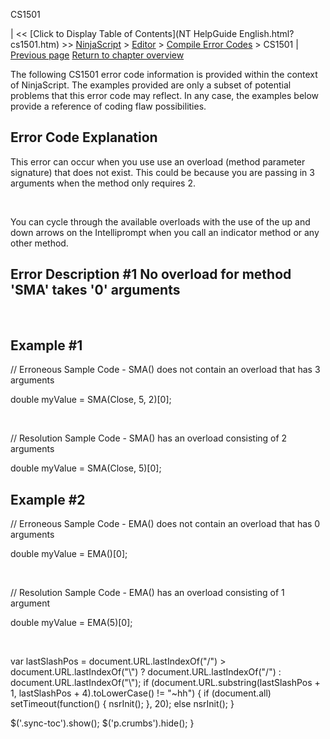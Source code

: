 ﻿










 


CS1501







| &lt;&lt; [Click to Display Table of Contents](NT HelpGuide English.html?cs1501.htm) &gt;&gt;
 [NinjaScript](ninjascript.htm) &gt; [Editor](editor.htm) &gt; [Compile Error Codes](compile_error_codes.htm) &gt;
CS1501 | [Previous page](cs1061.htm)
[Return to chapter overview](compile_error_codes.htm)










The following CS1501 error code information is provided within the context of NinjaScript. The examples provided are only a subset of potential problems that this error code may reflect. In any case, the examples below provide a reference of coding flaw possibilities.



Error Code Explanation
----------------------


This error can occur when you use use an overload (method parameter signature) that does not exist. This could be because you are passing in 3 arguments when the method only requires 2.


 


You can cycle through the available overloads with the use of the up and down arrows on the Intelliprompt when you call an indicator method or any other method.



Error Description #1 
No overload for method 'SMA' takes '0' arguments
----------------------------------------------------------------------


 


Example #1
----------


// Erroneous Sample Code - SMA() does not contain an overload that has 3 arguments


double myValue = SMA(Close, 5, 2)[0];


 


// Resolution Sample Code - SMA() has an overload consisting of 2 arguments


double myValue = SMA(Close, 5)[0];



Example #2
----------


// Erroneous Sample Code - EMA() does not contain an overload that has 0 arguments


double myValue = EMA()[0]; 


 


// Resolution Sample Code - EMA() has an overload consisting of 1 argument


double myValue = EMA(5)[0]; 


 





 
 var lastSlashPos = document.URL.lastIndexOf("/") &gt; document.URL.lastIndexOf("\\") ? document.URL.lastIndexOf("/") : document.URL.lastIndexOf("\\");
 if (document.URL.substring(lastSlashPos + 1, lastSlashPos + 4).toLowerCase() != "~hh") {
 if (document.all) setTimeout(function() {
 nsrInit();
 }, 20);
 else nsrInit();
 }
 
 
 $('.sync-toc').show();
 $('p.crumbs').hide();
 }
 
 
 



